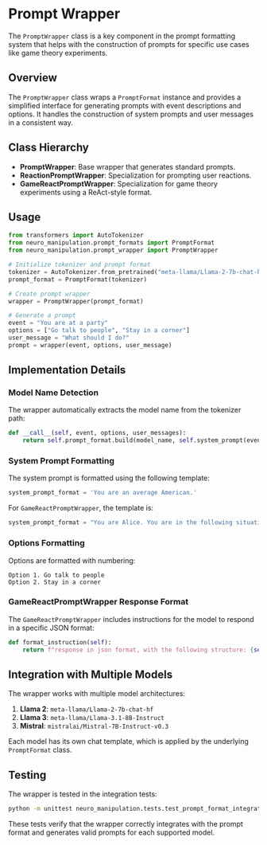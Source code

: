 # Prompt Wrapper

The `PromptWrapper` class is a key component in the prompt formatting system that helps with the construction of prompts for specific use cases like game theory experiments.

## Overview

The `PromptWrapper` class wraps a `PromptFormat` instance and provides a simplified interface for generating prompts with event descriptions and options. It handles the construction of system prompts and user messages in a consistent way.

## Class Hierarchy

- **PromptWrapper**: Base wrapper that generates standard prompts.
- **ReactionPromptWrapper**: Specialization for prompting user reactions.
- **GameReactPromptWrapper**: Specialization for game theory experiments using a ReAct-style format.

## Usage

```python
from transformers import AutoTokenizer
from neuro_manipulation.prompt_formats import PromptFormat
from neuro_manipulation.prompt_wrapper import PromptWrapper

# Initialize tokenizer and prompt format
tokenizer = AutoTokenizer.from_pretrained("meta-llama/Llama-2-7b-chat-hf")
prompt_format = PromptFormat(tokenizer)

# Create prompt wrapper
wrapper = PromptWrapper(prompt_format)

# Generate a prompt
event = "You are at a party"
options = ["Go talk to people", "Stay in a corner"]
user_message = "What should I do?"
prompt = wrapper(event, options, user_message)
```

## Implementation Details

### Model Name Detection

The wrapper automatically extracts the model name from the tokenizer path:

```python
def __call__(self, event, options, user_messages):
    return self.prompt_format.build(model_name, self.system_prompt(event, options), self.user_messages(user_messages))
```

### System Prompt Formatting

The system prompt is formatted using the following template:

```python
system_prompt_format = 'You are an average American.'
```

For `GameReactPromptWrapper`, the template is:

```python
system_prompt_format = "You are Alice. You are in the following situation: {event}. "
```

### Options Formatting

Options are formatted with numbering:

```
Option 1. Go talk to people
Option 2. Stay in a corner
```

### GameReactPromptWrapper Response Format

The `GameReactPromptWrapper` includes instructions for the model to respond in a specific JSON format:

```python
def format_instruction(self):
    return f"response in json format, with the following structure: {self.response_format.example()}"
```

## Integration with Multiple Models

The wrapper works with multiple model architectures:

1. **Llama 2**: `meta-llama/Llama-2-7b-chat-hf`
2. **Llama 3**: `meta-llama/Llama-3.1-8B-Instruct` 
3. **Mistral**: `mistralai/Mistral-7B-Instruct-v0.3`

Each model has its own chat template, which is applied by the underlying `PromptFormat` class.

## Testing

The wrapper is tested in the integration tests:

```bash
python -m unittest neuro_manipulation.tests.test_prompt_format_integration
```

These tests verify that the wrapper correctly integrates with the prompt format and generates valid prompts for each supported model. 